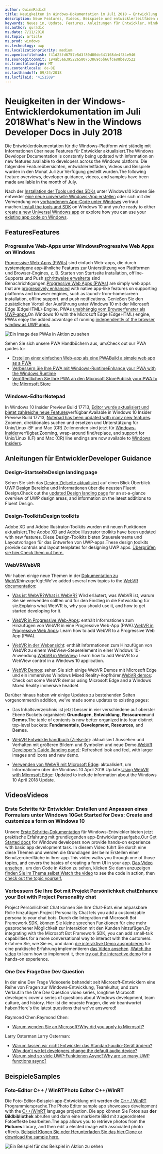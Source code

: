```yaml
---
author: QuinnRadich
title: Neuigkeiten in Windows-Dokumentation im Juli 2018 – Entwicklung von UWP-apps
description: Neue Features, Videos, Beispiele und entwicklerleitfäden wurden in der Windows 10-Entwicklerdokumentation für Juli 2018 hinzugefügt.
keywords: Neues in, Update, Features, Anleitungen für Entwickler, Windows 10, Juli
ms.author: quradic
ms.date: 7/11/2018
ms.topic: article
ms.prod: windows
ms.technology: uwp
ms.localizationpriority: medium
ms.openlocfilehash: f41d25fd6757e5d3f80d00de341168de4f34e946
ms.sourcegitcommit: 194ab5aa395226580753869c6b66fce88be83522
ms.translationtype: MT
ms.contentlocale: de-DE
ms.lasthandoff: 09/24/2018
ms.locfileid: "4151509"
---
```

# <a name="whats-new-in-the-windows-developer-docs-in-july-2018"></a><span data-ttu-id="c0f5f-104">Neuigkeiten in der Windows-Entwicklerdokumentation im Juli 2018</span><span class="sxs-lookup"><span data-stu-id="c0f5f-104">What's New in the Windows Developer Docs in July 2018</span></span>

<span data-ttu-id="c0f5f-105">Die Entwicklerdokumentation für die Windows-Plattform wird ständig mit Informationen über neue Features für Entwickler aktualisiert.</span><span class="sxs-lookup"><span data-stu-id="c0f5f-105">The Windows Developer Documentation is constantly being updated with information on new features available to developers across the Windows platform.</span></span> <span data-ttu-id="c0f5f-106">Die folgenden Featureübersichten, entwicklerleitfäden, Videos und Beispiele wurden in den Monat Juli zur Verfügung gestellt wurden.</span><span class="sxs-lookup"><span data-stu-id="c0f5f-106">The following feature overviews, developer guidance, videos, and samples have been made available in the month of July.</span></span>

<span data-ttu-id="c0f5f-107">Nach der [Installation der Tools und des SDKs](http://go.microsoft.com/fwlink/?LinkId=821431) unter Windows10 können Sie entweder [eine neue universelle Windows-App erstellen](../get-started/create-uwp-apps.md) oder sich mit der Verwendung von [vorhandenem App-Code unter Windows](../porting/index.md) vertraut machen.</span><span class="sxs-lookup"><span data-stu-id="c0f5f-107">[Install the tools and SDK](http://go.microsoft.com/fwlink/?LinkId=821431) on Windows 10 and you’re ready to either [create a new Universal Windows app](../get-started/create-uwp-apps.md) or explore how you can use your [existing app code on Windows](../porting/index.md).</span></span>

## <a name="features"></a><span data-ttu-id="c0f5f-108">Features</span><span class="sxs-lookup"><span data-stu-id="c0f5f-108">Features</span></span>

### <a name="progressive-web-apps-on-windows"></a><span data-ttu-id="c0f5f-109">Progressive Web-Apps unter Windows</span><span class="sxs-lookup"><span data-stu-id="c0f5f-109">Progressive Web Apps on Windows</span></span>

<span data-ttu-id="c0f5f-110">[Progressive Web-Apps (PWAs)](https://developer.microsoft.com/windows/pwa) sind einfach Web-apps, die durch systemeigene app-ähnliche Features zur Unterstützung von Plattformen und Browser-Engines, z. B. Starten von Startseite Installation, offline-Supports und Push [schrittweise erweiterte](https://wikipedia.org/wiki/Progressive_enhancement) sind Benachrichtigungen.</span><span class="sxs-lookup"><span data-stu-id="c0f5f-110">[Progressive Web Apps (PWAs)](https://developer.microsoft.com/windows/pwa) are simply web apps that are [progressively enhanced](https://wikipedia.org/wiki/Progressive_enhancement) with native app-like features on supporting platforms and browser engines, such as launch-from-homescreen installation, offline support, and push notifications.</span></span> <span data-ttu-id="c0f5f-111">Genießen Sie den zusätzlichen Vorteil der Ausführung unter Windows 10 mit der Microsoft Edge (EdgeHTML)-Engine, PWAs [unabhängig vom Browserfenster als UWP-apps.](https://docs.microsoft.com/microsoft-edge/progressive-web-apps/windows-features)</span><span class="sxs-lookup"><span data-stu-id="c0f5f-111">On Windows 10 with the Microsoft Edge (EdgeHTML) engine, PWAs enjoy the added advantage of running [independently of the browser window as UWP apps.](https://docs.microsoft.com/microsoft-edge/progressive-web-apps/windows-features)</span></span>

![Ein Image des PWAs in Aktion zu sehen](images/progressive-web-apps.jpg)

<span data-ttu-id="c0f5f-113">Sehen Sie sich unsere PWA Handbüchern aus, um:</span><span class="sxs-lookup"><span data-stu-id="c0f5f-113">Check out our PWA guides to:</span></span>

* [<span data-ttu-id="c0f5f-114">Erstellen einer einfachen Web-app als eine PWA</span><span class="sxs-lookup"><span data-stu-id="c0f5f-114">Build a simple web app as a PWA</span></span>](https://docs.microsoft.com/microsoft-edge/progressive-web-apps/get-started)
* [<span data-ttu-id="c0f5f-115">Verbessern Sie Ihre PWA mit Windows-Runtime</span><span class="sxs-lookup"><span data-stu-id="c0f5f-115">Enhance your PWA with the Windows Runtime</span></span>](https://docs.microsoft.com/en-us/microsoft-edge/progressive-web-apps/windows-features)
* [<span data-ttu-id="c0f5f-116">Veröffentlichen Sie Ihre PWA an den Microsoft Store</span><span class="sxs-lookup"><span data-stu-id="c0f5f-116">Publish your PWA to the Microsoft Store</span></span>](https://docs.microsoft.com/microsoft-edge/progressive-web-apps/microsoft-store)

### <a name="notepad"></a><span data-ttu-id="c0f5f-117">Windows-Editor</span><span class="sxs-lookup"><span data-stu-id="c0f5f-117">Notepad</span></span>

<span data-ttu-id="c0f5f-118">In Windows 10 Insider Preview Build 17713, [Editor wurde aktualisiert und bietet zahlreiche neue Features](http://aka.ms/ant-man)verfügbar.</span><span class="sxs-lookup"><span data-stu-id="c0f5f-118">Available in Windows 10 Insider Preview Build 17713, [Notepad has been updated with many new features](http://aka.ms/ant-man).</span></span> <span data-ttu-id="c0f5f-119">Zoomen, direktionales suchen und ersetzen und Unterstützung für Unix/Linux-BF und Mac (CR) Zeilenenden sind jetzt für [Windows-Insider](https://insider.windows.com/)verfügbar.</span><span class="sxs-lookup"><span data-stu-id="c0f5f-119">Zooming, wrap-around find/replace, and support for Unix/Linux (LF) and Mac (CR) line endings are now available to [Windows Insiders](https://insider.windows.com/).</span></span> 

## <a name="developer-guidance"></a><span data-ttu-id="c0f5f-120">Anleitungen für Entwickler</span><span class="sxs-lookup"><span data-stu-id="c0f5f-120">Developer Guidance</span></span>

### <a name="design-landing-page"></a><span data-ttu-id="c0f5f-121">Design-Startseite</span><span class="sxs-lookup"><span data-stu-id="c0f5f-121">Design landing page</span></span>

<span data-ttu-id="c0f5f-122">Sehen Sie sich das [Design Zielseite aktualisiert](https://developer.microsoft.com/windows/apps/design) auf einen Blick Überblick UWP Design Bereiche und Informationen über die neusten Fluent Design.</span><span class="sxs-lookup"><span data-stu-id="c0f5f-122">Check out the [updated Design landing page](https://developer.microsoft.com/windows/apps/design) for an at-a-glance overview of UWP design areas, and information on the latest additions to Fluent Design.</span></span>

### <a name="design-toolkits"></a><span data-ttu-id="c0f5f-123">Design-Toolkits</span><span class="sxs-lookup"><span data-stu-id="c0f5f-123">Design toolkits</span></span>

<span data-ttu-id="c0f5f-124">Adobe XD und Adobe Illustrator-Toolkits wurden mit neuen Funktionen aktualisiert.</span><span class="sxs-lookup"><span data-stu-id="c0f5f-124">The Adobe XD and Adobe Illustrator toolkits have been updated with new features.</span></span> <span data-ttu-id="c0f5f-125">Diese Design-Toolkits bieten Steuerelemente und Layoutvorlagen für das Entwerfen von UWP-apps.</span><span class="sxs-lookup"><span data-stu-id="c0f5f-125">These design toolkits provide controls and layout templates for designing UWP apps.</span></span> [<span data-ttu-id="c0f5f-126">Überprüfen sie hier.</span><span class="sxs-lookup"><span data-stu-id="c0f5f-126">Check them out here.</span></span>](../design/downloads/index.md)

### <a name="webvr"></a><span data-ttu-id="c0f5f-127">WebVR</span><span class="sxs-lookup"><span data-stu-id="c0f5f-127">WebVR</span></span>

<span data-ttu-id="c0f5f-128">Wir haben einige neue Themen in der [Dokumentation zu WebVR](https://docs.microsoft.com/microsoft-edge/webvr/
)hinzugefügt:</span><span class="sxs-lookup"><span data-stu-id="c0f5f-128">We've added several new topics to the [WebVR documentation](https://docs.microsoft.com/microsoft-edge/webvr/
):</span></span>

* [<span data-ttu-id="c0f5f-129">Was ist WebVR?</span><span class="sxs-lookup"><span data-stu-id="c0f5f-129">What is WebVR?</span></span>](https://docs.microsoft.com/microsoft-edge/webvr/what-is-webvr
) <span data-ttu-id="c0f5f-130">Wird erläutert, was WebVR ist, warum Sie sie verwenden sollten und für den Einstieg in die Entwicklung für sie.</span><span class="sxs-lookup"><span data-stu-id="c0f5f-130">Explains what WebVR is, why you should use it, and how to get started developing for it.</span></span>

* <span data-ttu-id="c0f5f-131">[WebVR in Progressive Web-Apps](https://docs.microsoft.com/microsoft-edge/webvr/webvr-in-pwas): enthält Informationen zum Hinzufügen von WebVR in eine Progressive Web-App (PWA).</span><span class="sxs-lookup"><span data-stu-id="c0f5f-131">[WebVR in Progressive Web Apps](https://docs.microsoft.com/microsoft-edge/webvr/webvr-in-pwas): Learn how to add WebVR to a Progressive Web App (PWA).</span></span>

* <span data-ttu-id="c0f5f-132">[WebVR in der Webansicht](https://docs.microsoft.com/microsoft-edge/webvr/webvr-in-webview): enthält Informationen zum Hinzufügen von WebVR zu einem WebView-Steuerelement in einer Windows 10-Anwendung.</span><span class="sxs-lookup"><span data-stu-id="c0f5f-132">[WebVR in WebView](https://docs.microsoft.com/microsoft-edge/webvr/webvr-in-webview): Learn how to add WebVR to a WebView control in a Windows 10 application.</span></span>

* <span data-ttu-id="c0f5f-133">[WebVR Demos](https://docs.microsoft.com/microsoft-edge/webvr/demos): sehen Sie sich einige WebVR Demos mit Microsoft Edge und ein immersives Windows Mixed Reality-Kopfhörer.</span><span class="sxs-lookup"><span data-stu-id="c0f5f-133">[WebVR demos](https://docs.microsoft.com/microsoft-edge/webvr/demos): Check out some WebVR demos using Microsoft Edge and a Windows Mixed Reality immersive headset.</span></span>

<span data-ttu-id="c0f5f-134">Darüber hinaus haben wir einige Updates zu bestehenden Seiten vorgenommen:</span><span class="sxs-lookup"><span data-stu-id="c0f5f-134">In addition, we've made some updates to existing pages:</span></span>

* <span data-ttu-id="c0f5f-135">Das Inhaltsverzeichnis ist jetzt besser in vier verschiedene auf oberster Ebene Buckets organisiert: **Grundlagen**, **Entwicklung**, **Ressourcen**und **Demos**.</span><span class="sxs-lookup"><span data-stu-id="c0f5f-135">The table of contents is now better organized into four distinct top-level buckets: **Fundamentals**, **Development**, **Resources**, and **Demos**.</span></span>

* <span data-ttu-id="c0f5f-136">[WebVR Entwicklerhandbuch (Zielseite)](https://docs.microsoft.com/microsoft-edge/webvr/): aktualisiert Aussehen und Verhalten mit größeren Bildern und Symbolen und neue Demo.</span><span class="sxs-lookup"><span data-stu-id="c0f5f-136">[WebVR Developer's Guide (landing page)](https://docs.microsoft.com/microsoft-edge/webvr/): Refreshed look and feel, with larger images and icons and new demo.</span></span>

* <span data-ttu-id="c0f5f-137">[Verwenden von WebVR mit Microsoft Edge](https://docs.microsoft.com/microsoft-edge/webvr/webvr-with-edge): aktualisiert, um Informationen über die Windows 10 April 2018 Update.</span><span class="sxs-lookup"><span data-stu-id="c0f5f-137">[Using WebVR with Microsoft Edge](https://docs.microsoft.com/microsoft-edge/webvr/webvr-with-edge): Updated to include information about the Windows 10 April 2018 Update.</span></span>

## <a name="videos"></a><span data-ttu-id="c0f5f-138">Videos</span><span class="sxs-lookup"><span data-stu-id="c0f5f-138">Videos</span></span>

### <a name="get-started-for-devs-create-and-customize-a-form-on-windows-10"></a><span data-ttu-id="c0f5f-139">Erste Schritte für Entwickler: Erstellen und Anpassen eines Formulars unter Windows 10</span><span class="sxs-lookup"><span data-stu-id="c0f5f-139">Get Started for Devs: Create and customize a form on Windows 10</span></span>

<span data-ttu-id="c0f5f-140">Unsere [Erste Schritte-Dokumentation](../get-started/index.md) für Windows-Entwickler bieten jetzt praktische Erfahrung mit grundlegenden app-Entwicklungsaufgabe.</span><span class="sxs-lookup"><span data-stu-id="c0f5f-140">Our [Get Started docs](../get-started/index.md) for Windows developers now provide hands-on experience with basic app development task.</span></span> <span data-ttu-id="c0f5f-141">In diesem Video führt Sie durch eine diese Themen und werden die Grundlagen der beim Erstellen einer Benutzeroberfläche in Ihrer app.</span><span class="sxs-lookup"><span data-stu-id="c0f5f-141">This video walks you through one of those topics, and covers the basics of creating a form UI in your app.</span></span> <span data-ttu-id="c0f5f-142">[Das Video ansehen](https://www.youtube.com/watch?v=AgngKzq4hKI&feature=youtu.be) , um den Code in Aktion zu sehen, klicken Sie dann anzuzeigen [finden Sie im Thema selbst.](http://aka.ms/CreateForms)</span><span class="sxs-lookup"><span data-stu-id="c0f5f-142">[Watch the video](https://www.youtube.com/watch?v=AgngKzq4hKI&feature=youtu.be) to see the code in action, then [check out the topic yourself.](http://aka.ms/CreateForms)</span></span>

### <a name="enhance-your-bot-with-project-personality-chat"></a><span data-ttu-id="c0f5f-143">Verbessern Sie Ihre Bot mit Projekt Persönlichkeit chat</span><span class="sxs-lookup"><span data-stu-id="c0f5f-143">Enhance your Bot with Project Personality chat</span></span>

<span data-ttu-id="c0f5f-144">Project Persönlichkeit Chat können Sie Ihre Chat-Bots eine anpassbare Rolle hinzufügen.</span><span class="sxs-lookup"><span data-stu-id="c0f5f-144">Project Personality Chat lets you add a customizable persona to your chat bots.</span></span> <span data-ttu-id="c0f5f-145">Durch die Integration mit Microsoft Bot Framework SDK, können Sie kleine sprechen Funktionen für eine mehr gesprochener Möglichkeit zur Interaktion mit den Kunden hinzufügen.</span><span class="sxs-lookup"><span data-stu-id="c0f5f-145">By integrating with the Microsoft Bot Framework SDK, you can add small-talk capabilities for a more conversational way to interact with the customers.</span></span> <span data-ttu-id="c0f5f-146">Erfahren Sie, wie Sie es, und dann [die interaktive Demo ausprobieren](http://aka.ms/PersonalityChat) für eine praktische Erfahrung implementieren [das Video ansehen](https://www.youtube.com/watch?v=5C_uD8g2QKg&feature=youtu.be) .</span><span class="sxs-lookup"><span data-stu-id="c0f5f-146">[Watch the video](https://www.youtube.com/watch?v=5C_uD8g2QKg&feature=youtu.be) to learn how to implement it, then [try out the interactive demo](http://aka.ms/PersonalityChat) for a hands-on experience.</span></span>

### <a name="one-dev-question"></a><span data-ttu-id="c0f5f-147">One Dev Frage</span><span class="sxs-lookup"><span data-stu-id="c0f5f-147">One Dev Question</span></span>

<span data-ttu-id="c0f5f-148">In der eine Dev Frage Videoserie behandelt seit Microsoft-Entwicklern eine Reihe von Fragen zur Windows-Entwicklung, Teamkultur, und zum Verlauf.</span><span class="sxs-lookup"><span data-stu-id="c0f5f-148">In the One Dev Question video series, longtime Microsoft developers cover a series of questions about Windows development, team culture, and history.</span></span> <span data-ttu-id="c0f5f-149">Hier ist die neueste Fragen, die wir beantwortet haben!</span><span class="sxs-lookup"><span data-stu-id="c0f5f-149">Here's the latest questions that we've answered!</span></span>

<span data-ttu-id="c0f5f-150">Raymond Chen:</span><span class="sxs-lookup"><span data-stu-id="c0f5f-150">Raymond Chen:</span></span>

* [<span data-ttu-id="c0f5f-151">Warum wenden Sie an Microsoft?</span><span class="sxs-lookup"><span data-stu-id="c0f5f-151">Why did you apply to Microsoft?</span></span>](https://www.youtube.com/watch?v=oL8ymamkEMU&feature=youtu.be)

<span data-ttu-id="c0f5f-152">Larry Osterman:</span><span class="sxs-lookup"><span data-stu-id="c0f5f-152">Larry Osterman:</span></span>

* [<span data-ttu-id="c0f5f-153">Warum lassen wir nicht Entwickler das Standard-audio-Gerät ändern?</span><span class="sxs-lookup"><span data-stu-id="c0f5f-153">Why don't we let developers change the default audio device?</span></span>](https://www.youtube.com/watch?v=6aNUoVfbnmg&feature=youtu.be)
* [<span data-ttu-id="c0f5f-154">Warum sind so viele UWP-Funktionen Async?</span><span class="sxs-lookup"><span data-stu-id="c0f5f-154">Why are so many UWP functions async?</span></span>](https://www.youtube.com/watch?v=5M724QIy1Mk&feature=youtu.be)

## <a name="samples"></a><span data-ttu-id="c0f5f-155">Beispiele</span><span class="sxs-lookup"><span data-stu-id="c0f5f-155">Samples</span></span>

### <a name="photo-editor-cwinrt"></a><span data-ttu-id="c0f5f-156">Foto-Editor C++ / WinRT</span><span class="sxs-lookup"><span data-stu-id="c0f5f-156">Photo Editor C++/WinRT</span></span>

<span data-ttu-id="c0f5f-157">Die Foto-Editor-Beispiel-app-Entwicklung mit werden die [C++ / WinRT](../cpp-and-winrt-apis/intro-to-using-cpp-with-winrt.md) Programmiersprache.</span><span class="sxs-lookup"><span data-stu-id="c0f5f-157">The Photo Editor sample app showcases development with the [C++/WinRT](../cpp-and-winrt-apis/intro-to-using-cpp-with-winrt.md) language projection.</span></span> <span data-ttu-id="c0f5f-158">Die app können Sie Fotos aus **der Bildbibliothek** abrufen und dann eine markierte Bild mit zugeordneten Fotoeffekte bearbeiten.</span><span class="sxs-lookup"><span data-stu-id="c0f5f-158">The app allows you to retrieve photos from the **Pictures** library, and then edit a elected image with associated photo effects.</span></span> [<span data-ttu-id="c0f5f-159">Beispiel Klonen Sie oder Herunterladen Sie das hier.</span><span class="sxs-lookup"><span data-stu-id="c0f5f-159">Clone or download the sample here.</span></span>](https://github.com/Microsoft/Windows-appsample-photo-editor)

![Ein Beispiel für das Beispiel in Aktion zu sehen](images/photo-editor-banner.png)
